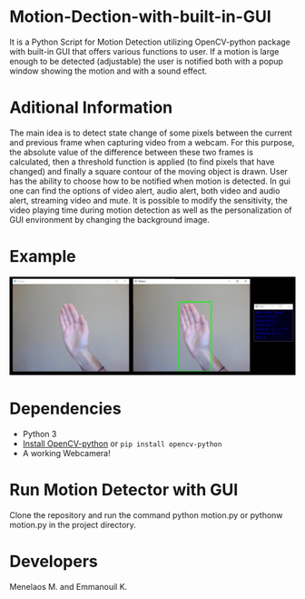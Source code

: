 # Motion-Dection-with-built-in-GUI

It is a Python Script for Motion Detection utilizing OpenCV-python package with built-in GUI that offers various functions to user. If a motion is large enough to be detected (adjustable) the user is notified both with a popup window showing the motion and with a sound effect.

# Aditional Information

The main idea is to detect state change of some pixels between the current and previous frame when capturing video from a webcam. For this purpose, the absolute value of the difference between these two frames is calculated, then a threshold function is applied (to find pixels that have changed) and finally a square contour of the moving object is drawn. User has the ability to choose how to be notified when motion is detected. In gui one can find the options of video alert, audio alert, both video and audio alert, streaming video and mute. It is possible to modify the sensitivity, the video playing time during motion detection as well as the personalization of GUI environment by changing the background image.

# Example

![An example of Motin Detection and GUI](https://github.com/menmad00/Motion-Dection-with-built-in-GUI/blob/master/example.jpg)

# Dependencies

- Python 3
- [Install OpenCV-python](https://pypi.org/project/opencv-python/) or `pip install opencv-python`
- A working Webcamera!

# Run Motion Detector with GUI

Clone the repository and run the command python motion.py or pythonw motion.py in the project directory.

# Developers

Menelaos M. and 
Emmanouil K.

